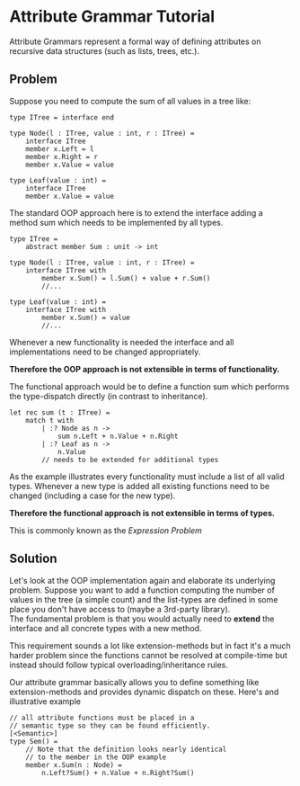 # Attribute Grammar Tutorial

Attribute Grammars represent a formal way of defining attributes on recursive data structures (such as lists, trees, etc.).


## Problem
Suppose you need to compute the sum of all values in a tree like:
    
    type ITree = interface end
    
    type Node(l : ITree, value : int, r : ITree) =
        interface ITree
        member x.Left = l
        member x.Right = r
        member x.Value = value
    
    type Leaf(value : int) =
        interface ITree
        member x.Value = value

The standard OOP approach here is to extend the interface adding a method sum which needs to be implemented
by all types.

	type ITree =
		abstract member Sum : unit -> int
		
    type Node(l : ITree, value : int, r : ITree) =
        interface ITree with
			member x.Sum() = l.Sum() + value + r.Sum()
			//...
    
    type Leaf(value : int) =
        interface ITree with
			member x.Sum() = value
			//...

Whenever a new functionality is needed the interface and all implementations need to be
changed appropriately.
			
**Therefore the OOP approach is not extensible in terms of functionality.**

The functional approach would be to define a function sum which performs the type-dispatch directly (in contrast to inheritance).

    let rec sum (t : ITree) =
        match t with
            | :? Node as n -> 
                sum n.Left + n.Value + n.Right
            | :? Leaf as n ->
                n.Value
			// needs to be extended for additional types
				
As the example illustrates every functionality must include a list of all valid types.
Whenever a new type is added all existing functions need to be changed (including a case for the new type).

**Therefore the functional approach is not extensible in terms of types.**

This is commonly known as the *Expression Problem*

## Solution

Let's look at the OOP implementation again and elaborate its underlying problem. Suppose you want to add a function computing the
number of values in the tree (a simple count) and the list-types are defined in some place you don't have access to (maybe a 3rd-party library). <br />
The fundamental problem is that you would actually need to **extend** the interface and all concrete types with a new method.

This requirement sounds a lot like extension-methods but in fact it's a much harder problem since the
functions cannot be resolved at compile-time but instead should follow typical overloading/inheritance rules.

Our attribute grammar basically allows you to define something like extension-methods and provides dynamic
dispatch on these. Here's and illustrative example

	// all attribute functions must be placed in a 
	// semantic type so they can be found efficiently.
	[<Semantic>]
	type Sem() =
		// Note that the definition looks nearly identical
		// to the member in the OOP example
		member x.Sum(n : Node) =
			n.Left?Sum() + n.Value + n.Right?Sum() 
